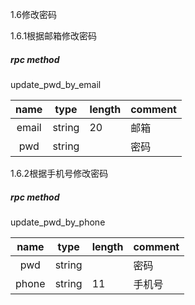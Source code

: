 1.6修改密码

1.6.1根据邮箱修改密码
##### rpc method
   update_pwd_by_email


| name  | type   | length | comment |
| :---: | ------ | ------ | ------- |
| email | string | 20     | 邮箱    |
|  pwd  | string |        | 密码    |



1.6.2根据手机号修改密码
##### rpc method
   update_pwd_by_phone

| name  | type   | length | comment |
| :---: | ------ | ------ | ------- |
|  pwd  | string |        | 密码    |
| phone | string | 11     | 手机号  |






